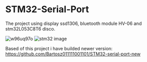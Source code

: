 # STM32-Serial-Port
The project using display ssd1306, bluetooth module HV-06 and stm32L053C8T6 disco.

![w96uq97o](https://github.com/user-attachments/assets/85c039f8-ed1b-4e9c-8a9c-cdf881d3fcb4) ![stm32 image](https://github.com/user-attachments/assets/289fb1fe-9bd7-4797-be3f-423230e73218)

Based of this project i have builded newer version: https://github.com/Bartosz011111001101/STM32-serial-port-new
